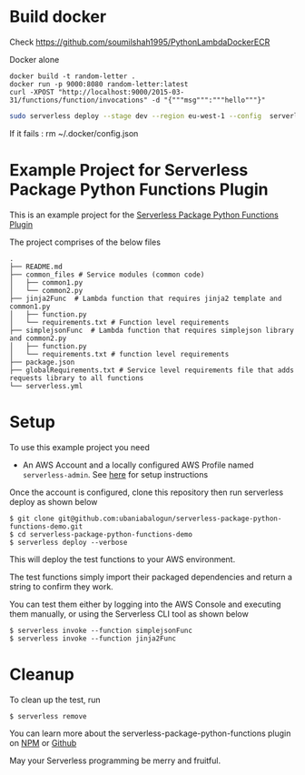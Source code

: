 # Build docker 

Check https://github.com/soumilshah1995/PythonLambdaDockerECR 


Docker alone
```
docker build -t random-letter .
docker run -p 9000:8080 random-letter:latest
curl -XPOST "http://localhost:9000/2015-03-31/functions/function/invocations" -d "{"""msg""":"""hello"""}"
```


```bash
sudo serverless deploy --stage dev --region eu-west-1 --config  serverless_docker.yml
```

If it fails : rm ~/.docker/config.json


# Example Project for Serverless Package Python Functions Plugin

This is an example project for the [Serverless Package Python Functions Plugin](https://www.npmjs.com/package/serverless-package-python-functions)

The project comprises of the below files

```
.
├── README.md
├── common_files # Service modules (common code)
│   ├── common1.py
│   └── common2.py
├── jinja2Func  # Lambda function that requires jinja2 template and common1.py
│   ├── function.py
│   └── requirements.txt # Function level requirements
├── simplejsonFunc  # Lambda function that requires simplejson library and common2.py
│   ├── function.py
│   └── requirements.txt # function level requirements
├── package.json
├── globalRequirements.txt # Service level requirements file that adds requests library to all functions
└── serverless.yml
```

# Setup
To use this example project you need
- An AWS Account and a locally configured AWS Profile named `serverless-admin`. See [here](https://serverless.com/framework/docs/providers/aws/guide/credentials/) for setup instructions

Once the account is configured, clone this repository then run serverless deploy as shown below

```
$ git clone git@github.com:ubaniabalogun/serverless-package-python-functions-demo.git
$ cd serverless-package-python-functions-demo
$ serverless deploy --verbose
```
This will deploy the test functions to your AWS environment.

The test functions simply import their packaged dependencies and return a string to confirm they work.

You can test them either by logging into the AWS Console and executing them manually, or using the Serverless CLI tool as shown below

```
$ serverless invoke --function simplejsonFunc
$ serverless invoke --function jinja2Func
```

# Cleanup
To clean up the test, run

```
$ serverless remove
```

You can learn more about the serverless-package-python-functions plugin on [NPM](https://www.npmjs.com/package/serverless-package-python-functions) or [Github](https://github.com/ubaniabalogun/serverless-package-python-functions)

May your Serverless programming be merry and fruitful.
